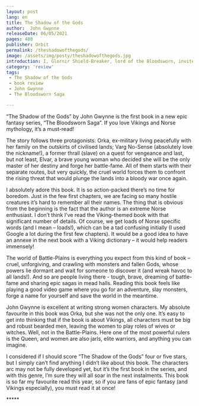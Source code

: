 ```yaml
---
layout: post
lang: en
title: The Shadow of the Gods
author:  John Gwynne
releaseDate: 06/05/2021
pages: 480
publisher: Orbit
permalink: /theshadowofthegods/
image: /assets/img/posty/theshadowofthegods.jpg
introduction: I, Glornir Shield-Breaker, lord of the Bloodsworn, invite you to join us (…). To bend your back with us on the oar-bench, to stand with us in the shield wall, in the battle-storm, to drink with us in a mead hall. Will you take our oath?
category: 'review'
tags:
 - The Shadow of the Gods
 - book review
 - John Gwynne
 - The Bloodsworn Saga

---
```

  “The Shadow of the Gods” by John Gwynne is the first book in a new epic fantasy series, “The Bloodsworn Saga”. If you love Vikings and Norse mythology, it’s a must-read!

  The story follows three protagonists: Orka, ex-military living peacefully with her family on the outskirts of civilised lands; Varg No-Sense (absolutely love the nickname!), a former thrall (slave) on a quest for vengeance and last, but not least, Elvar, a brave young woman who decided she will be the only master of her destiny and forge her battle-fame. All of them starts with their separate routes, but very quickly, the cruel world forces them to confront the rising threat that would plunge the lands into a bloody war once again.

  I absolutely adore this book. It is so action-packed there’s no time for boredom. Just in the few first chapters, we are facing so many hostile creatures it’s hard to remember all their names. The thing that is obvious from the beginning is the fact that the author is an extreme Norse enthusiast. I don’t think I’ve read the Viking-themed book with that significant number of details. Of course, we get loads of Norse specific words (and I mean – loads!), which can be a tad confusing initially (I used Google a lot during the first few chapters). It would be a good idea to have an annexe in the next book with a Viking dictionary – it would help readers immensely!

  The world of Battle-Plains is everything you expect from this kind of book – cruel, unforgiving, and crawling with monsters and fallen Gods, whose powers lie dormant and wait for someone to discover it (and wreak havoc to all lands!). And so are people living there - tough, brave, dreaming of battle-fame and sharing epic sagas in mead halls. Reading this book feels like playing a good video game where you go for an adventure, slay monsters, forge a name for yourself and save the world in the meantime.

  John Gwynne is excellent at writing strong women characters. My absolute favourite in this book was Orka, but she was not the only one. It’s easy to get into thinking that if the book is about Vikings, all characters must be big and robust bearded men, leaving the women to play roles of wives or witches. Well, not in the Battle-Plains. Here one of the most powerful rulers is the Queen, and women are also jarls, elite warriors, and anything you can imagine.

  I considered if I should score “The Shadow of the Gods” four or five stars, but I simply can’t find anything I didn’t like about this book. The characters arc may not be fully developed yet, but it’s the first book in the series, and with this genre, I’m sure they will all soar in the next instalments. This book is so far my favourite read this year, so if you are fans of epic fantasy (and Vikings especially), you must read it at once!

  \*\*\*\*\*
